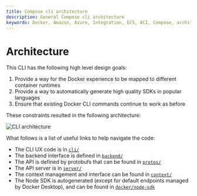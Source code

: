 ```yaml
---
title: Compose cli architecture
description: General Compose cli architecture
keywords: Docker, Amazon, Azure, Integration, ECS, ACI, Compose, architecture, mapping
---
```


# Architecture

This CLI has the following high level design goals:
1. Provide a way for the Docker experience to be mapped to different container
   runtimes
1. Provide a way to automatically generate high quality SDKs in popular
   languages
1. Ensure that existing Docker CLI commands continue to work as before

These constraints resulted in the following architecture:

![CLI architecture](./images/cli-architecture.png)

What follows is a list of useful links to help navigate the code:
* The CLI UX code is in [`cli/`](../cli)
* The backend interface is defined in [`backend/`](../backend)
* The API is defined by protobufs that can be found in [`protos/`](../protos)
* The API server is in [`server/`](../server)
* The context management and interface can be found in [`context/`](../api/context)
* The Node SDK is autogenerated (except for default endpoints managed by Docker Desktop), and can be found in
  [`docker/node-sdk`](https://github.com/docker/node-sdk)
